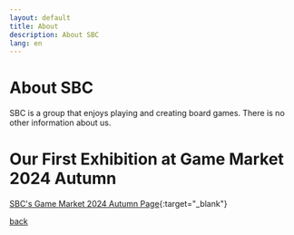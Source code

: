 ```yaml
---
layout: default
title: About
description: About SBC
lang: en
---
```


# **About SBC**

SBC is a group that enjoys playing and creating board games.
There is no other information about us.

# **Our First Exhibition at Game Market 2024 Autumn**

[SBC's Game Market 2024 Autumn Page](https://gamemarket.jp/booth?target_gm=2024a&keyword=SBC){:target="\_blank"}

[back](./)
